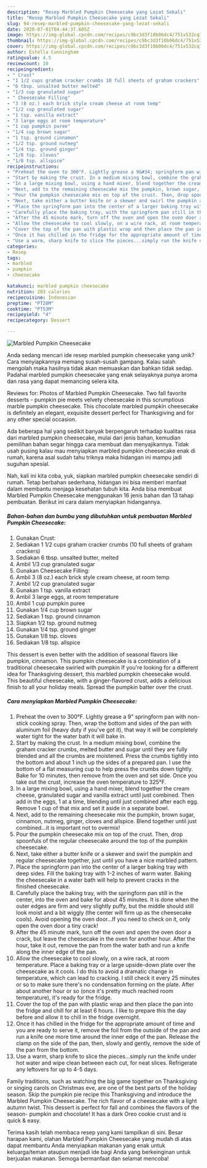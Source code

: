 ```yaml
---
description: "Resep Marbled Pumpkin Cheesecake yang Lezat Sekali"
title: "Resep Marbled Pumpkin Cheesecake yang Lezat Sekali"
slug: 94-resep-marbled-pumpkin-cheesecake-yang-lezat-sekali
date: 2020-07-01T04:44:37.605Z
image: https://img-global.cpcdn.com/recipes/c9bc3d3f10b06dc4/751x532cq70/marbled-pumpkin-cheesecake-recipe-main-photo.jpg
thumbnail: https://img-global.cpcdn.com/recipes/c9bc3d3f10b06dc4/751x532cq70/marbled-pumpkin-cheesecake-recipe-main-photo.jpg
cover: https://img-global.cpcdn.com/recipes/c9bc3d3f10b06dc4/751x532cq70/marbled-pumpkin-cheesecake-recipe-main-photo.jpg
author: Estella Cunningham
ratingvalue: 4.5
reviewcount: 10
recipeingredient:
- " Crust"
- "1 1/2 cups graham cracker crumbs 10 full sheets of graham crackers"
- "6 tbsp. unsalted butter melted"
- "1/3 cup granulated sugar"
- " Cheesecake Filling"
- "3 (8 oz.) each brick style cream cheese at room temp"
- "1/2 cup granulated sugar"
- "1 tsp. vanilla extract"
- "3 large eggs at room temperature"
- "1 cup pumpkin puree"
- "1/4 cup brown sugar"
- "1 tsp. ground cinnamon"
- "1/2 tsp. ground nutmeg"
- "1/4 tsp. ground ginger"
- "1/8 tsp. cloves"
- "1/8 tsp. allspice"
recipeinstructions:
- "Preheat the oven to 300°F. Lightly grease a 9&#34; springform pan with non-stick cooking spray. Then, wrap the bottom and sides of the pan with aluminum foil (heavy duty if you&#39;ve got it), that way it will be completely water tight for the water bath it will bake in."
- "Start by making the crust. In a medium mixing bowl, combine the graham cracker crumbs, melted butter and sugar until they are fully blended and all the crumbs are moistened. Press the crumbs tightly into the bottom and about 1 inch up the sides of a prepared pan. I use the bottom of a flat measuring cup to help press the crumbs down tightly. Bake for 10 minutes, then remove from the oven and set side. Once you take out the crust, increase the oven temperature to 325°F."
- "In a large mixing bowl, using a hand mixer, blend together the cream cheese, granulated sugar and vanilla extract until just combined. Then add in the eggs, 1 at a time, blending until just combined after each egg. Remove 1 cup of that mix and set it aside in a separate bowl."
- "Next, add to the remaining cheesecake mix the pumpkin, brown sugar, cinnamon, nutmeg, ginger, cloves and allspice. Blend together until just combined...it is important not to overmix!"
- "Pour the pumpkin cheesecake mix on top of the crust. Then, drop spoonfuls of the regular cheesecake around the top of the pumpkin cheesecake."
- "Next, take either a butter knife or a skewer and swirl the pumpkin and regular cheesecake together, just until you have a nice marbled pattern."
- "Place the springform pan into the center of a larger baking tray with deep sides. Fill the baking tray with 1-2 inches of warm water. Baking the cheesecake in a water bath will help to prevent cracks in the finished cheesecake."
- "Carefully place the baking tray, with the springform pan still in the center, into the oven and bake for about 45 minutes. It is done when the outer edges are firm and very slightly puffy, but the middle should still look moist and a bit wiggly (the center will firm up as the cheesecake cools). Avoid opening the oven door...If you need to check on it, only open the oven door a tiny crack!"
- "After the 45 minute mark, turn off the oven and open the oven door a crack, but leave the cheesecake in the oven for another hour. After the hour, take it out, remove the pan from the water bath and run a knife along the inner edge of the pan."
- "Allow the cheesecake to cool slowly, on a wire rack, at room temperature. Place a baking tray or a large upside-down plate over the cheesecake as it cools. I do this to avoid a dramatic change in temperature, which can lead to cracking. I still check it every 25 minutes or so to make sure there&#39;s no condensation forming on the plate. After about another hour or so (once it&#39;s pretty much reached room temperature), it&#39;s ready for the fridge."
- "Cover the top of the pan with plastic wrap and then place the pan into the fridge and chill for at least 6 hours. I like to prepare this the day before and allow it to chill in the fridge overnight."
- "Once it has chilled in the fridge for the appropriate amount of time and you are ready to serve it, remove the foil from the outside of the pan and run a knife one more time around the inner edge of the pan. Release the clamp on the side of the pan, then, slowly and gently, remove the side of the pan from the bottom."
- "Use a warm, sharp knife to slice the pieces...simply run the knife under hot water and wipe clean between each cut, for neat slices. Refrigerate any leftovers for up to 4-5 days."
categories:
- Resep
tags:
- marbled
- pumpkin
- cheesecake

katakunci: marbled pumpkin cheesecake 
nutrition: 203 calories
recipecuisine: Indonesian
preptime: "PT20M"
cooktime: "PT53M"
recipeyield: "4"
recipecategory: Dessert

---
```



![Marbled Pumpkin Cheesecake](https://img-global.cpcdn.com/recipes/c9bc3d3f10b06dc4/751x532cq70/marbled-pumpkin-cheesecake-recipe-main-photo.jpg)

Anda sedang mencari ide resep marbled pumpkin cheesecake yang unik? Cara menyiapkannya memang susah-susah gampang. Kalau salah mengolah maka hasilnya tidak akan memuaskan dan bahkan tidak sedap. Padahal marbled pumpkin cheesecake yang enak selayaknya punya aroma dan rasa yang dapat memancing selera kita.

Reviews for: Photos of Marbled Pumpkin Cheesecake. Two fall favorite desserts - pumpkin pie meets velvety cheesecake in this scrumptious marble pumpkin cheesecake. This chocolate marbled pumpkin cheesecake is definitely an elegant, exquisite dessert perfect for Thanksgiving and for any other special occasion.

Ada beberapa hal yang sedikit banyak berpengaruh terhadap kualitas rasa dari marbled pumpkin cheesecake, mulai dari jenis bahan, kemudian pemilihan bahan segar hingga cara membuat dan menyajikannya. Tidak usah pusing kalau mau menyiapkan marbled pumpkin cheesecake enak di rumah, karena asal sudah tahu triknya maka hidangan ini mampu jadi suguhan spesial.


Nah, kali ini kita coba, yuk, siapkan marbled pumpkin cheesecake sendiri di rumah. Tetap berbahan sederhana, hidangan ini bisa memberi manfaat dalam membantu menjaga kesehatan tubuh kita. Anda bisa membuat Marbled Pumpkin Cheesecake menggunakan 16 jenis bahan dan 13 tahap pembuatan. Berikut ini cara dalam menyiapkan hidangannya.

<!--inarticleads1-->

##### Bahan-bahan dan bumbu yang dibutuhkan untuk pembuatan Marbled Pumpkin Cheesecake:

1. Gunakan  Crust:
1. Sediakan 1 1/2 cups graham cracker crumbs (10 full sheets of graham crackers)
1. Sediakan 6 tbsp. unsalted butter, melted
1. Ambil 1/3 cup granulated sugar
1. Gunakan  Cheesecake Filling:
1. Ambil 3 (8 oz.) each brick style cream cheese, at room temp
1. Ambil 1/2 cup granulated sugar
1. Gunakan 1 tsp. vanilla extract
1. Ambil 3 large eggs, at room temperature
1. Ambil 1 cup pumpkin puree
1. Gunakan 1/4 cup brown sugar
1. Sediakan 1 tsp. ground cinnamon
1. Siapkan 1/2 tsp. ground nutmeg
1. Gunakan 1/4 tsp. ground ginger
1. Gunakan 1/8 tsp. cloves
1. Sediakan 1/8 tsp. allspice


This dessert is even better with the addition of seasonal flavors like pumpkin, cinnamon. This pumpkin cheesecake is a combination of a traditional cheesecake swirled with pumpkin If you&#39;re looking for a different idea for Thanksgiving dessert, this marbled pumpkin cheesecake would. This beautiful cheesecake, with a ginger-flavored crust, adds a delicious finish to all your holiday meals. Spread the pumpkin batter over the crust. 

<!--inarticleads2-->

##### Cara menyiapkan Marbled Pumpkin Cheesecake:

1. Preheat the oven to 300°F. Lightly grease a 9&#34; springform pan with non-stick cooking spray. Then, wrap the bottom and sides of the pan with aluminum foil (heavy duty if you&#39;ve got it), that way it will be completely water tight for the water bath it will bake in.
1. Start by making the crust. In a medium mixing bowl, combine the graham cracker crumbs, melted butter and sugar until they are fully blended and all the crumbs are moistened. Press the crumbs tightly into the bottom and about 1 inch up the sides of a prepared pan. I use the bottom of a flat measuring cup to help press the crumbs down tightly. Bake for 10 minutes, then remove from the oven and set side. Once you take out the crust, increase the oven temperature to 325°F.
1. In a large mixing bowl, using a hand mixer, blend together the cream cheese, granulated sugar and vanilla extract until just combined. Then add in the eggs, 1 at a time, blending until just combined after each egg. Remove 1 cup of that mix and set it aside in a separate bowl.
1. Next, add to the remaining cheesecake mix the pumpkin, brown sugar, cinnamon, nutmeg, ginger, cloves and allspice. Blend together until just combined...it is important not to overmix!
1. Pour the pumpkin cheesecake mix on top of the crust. Then, drop spoonfuls of the regular cheesecake around the top of the pumpkin cheesecake.
1. Next, take either a butter knife or a skewer and swirl the pumpkin and regular cheesecake together, just until you have a nice marbled pattern.
1. Place the springform pan into the center of a larger baking tray with deep sides. Fill the baking tray with 1-2 inches of warm water. Baking the cheesecake in a water bath will help to prevent cracks in the finished cheesecake.
1. Carefully place the baking tray, with the springform pan still in the center, into the oven and bake for about 45 minutes. It is done when the outer edges are firm and very slightly puffy, but the middle should still look moist and a bit wiggly (the center will firm up as the cheesecake cools). Avoid opening the oven door...If you need to check on it, only open the oven door a tiny crack!
1. After the 45 minute mark, turn off the oven and open the oven door a crack, but leave the cheesecake in the oven for another hour. After the hour, take it out, remove the pan from the water bath and run a knife along the inner edge of the pan.
1. Allow the cheesecake to cool slowly, on a wire rack, at room temperature. Place a baking tray or a large upside-down plate over the cheesecake as it cools. I do this to avoid a dramatic change in temperature, which can lead to cracking. I still check it every 25 minutes or so to make sure there&#39;s no condensation forming on the plate. After about another hour or so (once it&#39;s pretty much reached room temperature), it&#39;s ready for the fridge.
1. Cover the top of the pan with plastic wrap and then place the pan into the fridge and chill for at least 6 hours. I like to prepare this the day before and allow it to chill in the fridge overnight.
1. Once it has chilled in the fridge for the appropriate amount of time and you are ready to serve it, remove the foil from the outside of the pan and run a knife one more time around the inner edge of the pan. Release the clamp on the side of the pan, then, slowly and gently, remove the side of the pan from the bottom.
1. Use a warm, sharp knife to slice the pieces...simply run the knife under hot water and wipe clean between each cut, for neat slices. Refrigerate any leftovers for up to 4-5 days.


Family traditions, such as watching the big game together on Thanksgiving or singing carols on Christmas eve, are one of the best parts of the holiday season. Skip the pumpkin pie recipe this Thanksgiving and introduce the Marbled Pumpkin Cheesecake. The rich flavor of a cheesecake with a light autumn twist. This dessert is perfect for fall and combines the flavors of the season- pumpkin and chocolate! It has a dark Oreo cookie crust and is quick &amp; easy. 

Terima kasih telah membaca resep yang kami tampilkan di sini. Besar harapan kami, olahan Marbled Pumpkin Cheesecake yang mudah di atas dapat membantu Anda menyiapkan makanan yang enak untuk keluarga/teman ataupun menjadi ide bagi Anda yang berkeinginan untuk berjualan makanan. Semoga bermanfaat dan selamat mencoba!
